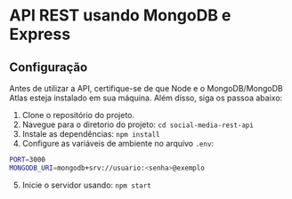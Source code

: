 # API REST usando MongoDB e Express

## Configuração

Antes de utilizar a API, certifique-se de que Node e o MongoDB/MongoDB Atlas esteja instalado em sua máquina. Além disso, siga os passoa abaixo:

1. Clone o repositório do projeto.
2. Navegue para o diretorio do projeto: `cd social-media-rest-api`
3. Instale as dependências: `npm install`
4. Configure as variáveis de ambiente no arquivo `.env`:

```bash
PORT=3000
MONGODB_URI=mongodb+srv://usuario:<senha>@exemplo
```

5. Inicie o servidor usando: `npm start`
